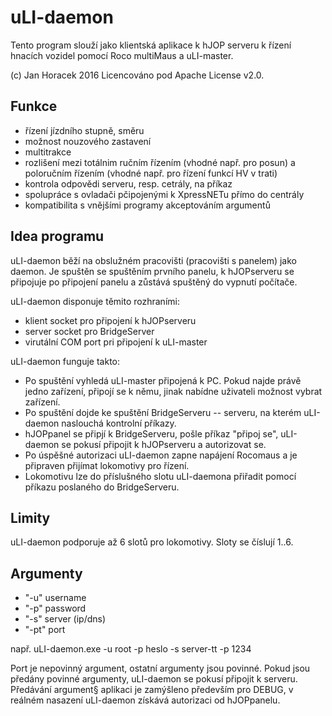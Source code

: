 # uLI-daemon

Tento program slouží jako klientská aplikace k hJOP serveru k řízení hnacích
vozidel pomocí Roco multiMaus a uLI-master.

(c) Jan Horacek 2016
Licencováno pod Apache License v2.0.

## Funkce
 - řízení jízdního stupně, směru
 - možnost nouzového zastavení
 - multitrakce
 - rozlišení mezi totálnim ručním řízením (vhodné např. pro posun) a
   poloručním řízením (vhodné např. pro řízení funkcí HV v trati)
 - kontrola odpovědi serveru, resp. cetrály, na příkaz
 - spolupráce s ovladači pčipojenými k XpressNETu přímo do centrály
 - kompatibilita s vnějšími programy akceptováním argumentů

## Idea programu

uLI-daemon běží na obslužném pracovišti (pracovišti s panelem) jako daemon. Je
spuštěn se spuštěním prvního panelu, k hJOPserveru se připojuje po připojení panelu
a zůstává spuštěný do vypnutí počítače.

uLI-daemon disponuje těmito rozhraními:
 * klient socket pro připojení k hJOPserveru
 * server socket pro BridgeServer
 * virutální COM port pri připojení k uLI-master

uLI-daemon funguje takto:
 * Po spuštění vyhledá uLI-master připojená k PC. Pokud najde právě jedno zařízení,
   připojí se k němu, jinak nabídne uživateli možnost vybrat zařízení.
 * Po spuštění dojde ke spuštění BridgeServeru -- serveru, na kterém uLI-daemon
   naslouchá kontrolní příkazy.
 * hJOPpanel se připjí k BridgeServeru, pošle příkaz "připoj se", uLI-daemon
   se pokusí připojit k hJOPserveru a autorizovat se.
 * Po úspěšné autorizaci uLI-daemon zapne napájení Rocomaus a je připraven přijímat
   lokomotivy pro řízení.
 * Lokomotivu lze do příslušného slotu uLI-daemona přiřadit pomocí příkazu
   poslaného do BridgeServeru.

## Limity

uLI-daemon podporuje až 6 slotů pro lokomotivy. Sloty se číslují 1..6.

## Argumenty
 * "-u" username
 * "-p" password
 * "-s" server (ip/dns)
 * "-pt" port

 např.
   uLI-daemon.exe -u root -p heslo -s server-tt -p 1234

 Port je nepovinný argument, ostatní argumenty jsou povinné. Pokud jsou předány
 povinné argumenty, uLI-daemon se pokusí připojit k serveru. Předávání argument§
 aplikaci je zamýšleno především pro DEBUG, v reálném nasazení uLI-daemon získává
 autorizaci od hJOPpanelu.

